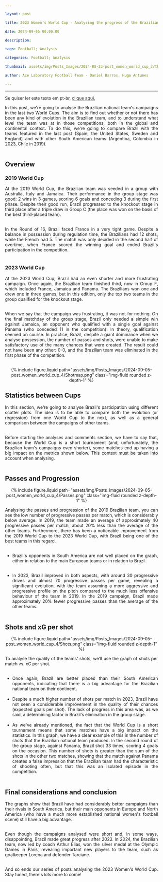 ```yaml
---

layout: post

title: 2023 Women's World Cup - Analyzing the progress of the Brazilian national team

date: 2024-09-05 00:00:00

description:

tags: Football; Analysis

categories: Football; Analysis

thumbnail: assets/img/Posts_Images/2024-08-23-post_women_world_cup_3/thumb_women_world_cup.png

author: Ace Laboratory Football Team - Daniel Barros, Hugo Antunes

---
```


---

<p  align="justify">

Se quiser ler este texto em pt-br, <a  href = "https://ac3lab.github.io/blog/2000/post_women_world_cup_4_pt/"> clique aqui. </a>

</p>


<div  style="text-align: justify">

In this post, we're going to analyse the Brazilian national team's campaigns in the last two World Cups. The aim is to find out whether or not there has been any kind of evolution in the Brazilian team, and to understand what level the team was at in those competitions, both in the global and continental context. To do this, we're going to compare Brazil with the teams featured in the last post (Spain, the United States, Sweden and England) and with other South American teams (Argentina, Colombia in 2023, Chile in 2019).<br/><br/>

<h2> <b>Overview</b> </h2>

<h3> <b>2019 World Cup</b> </h3>

At the 2019 World Cup, the Brazilian team was seeded in a group with Australia, Italy and Jamaica. Their performance in the group stage was good: 2 wins in 3 games, scoring 6 goals and conceding 3 during the first phase. Despite their good run, Brazil progressed to the knockout stage in third place after a triple draw in Group C (the place was won on the basis of the best third-placed team).<br/><br/>

In the Round of 16, Brazil faced France in a very tight game. Despite a balance in possession during regulation time, the Brazilians had 12 shots, while the French had 5. The match was only decided in the second half of overtime, when France scored the winning goal and ended Brazil's participation in the competition.<br/><br/>

 
<h3> <b>2023 World Cup</b> </h3>

At the 2023 World Cup, Brazil had an even shorter and more frustrating campaign. Once again, the Brazilian team finished third, now in Group F, which included France, Jamaica and Panama. The Brazilians won one and drew one in three games, but in this edition, only the top two teams in the group qualified for the knockout stage.<br/><br/>

When we say that the campaign was frustrating, it was not for nothing. On the final matchday of the group stage, Brazil only needed a simple win against Jamaica, an opponent who qualified with a single goal against Panama (who conceded 11 in the competition). In theory, qualification seemed on course. In practice, Brazil, despite a giant dominance when we analyse possession, the number of passes and shots, were unable to make satisfactory use of the many chances that were created. The result could not have been any other: 0-0, and the Brazilian team was eliminated in the first phase of the competition.<br/><br/>


<div  style="width: 100%; margin: 0 auto; text-align: center;">

{% include figure.liquid path="assets/img/Posts_Images/2024-09-05-post_women_world_cup_4/Shotmap.png" class="img-fluid rounded z-depth-1" %}

</div>


<h2> <b>Statistics between Cups</b> </h2>

In this section, we're going to analyse Brazil's participation using different scatter plots. The idea is to be able to compare both the evolution (or regression) from one World Cup to the next, as well as a general comparison between the campaigns of other teams.<br/><br/>

Before starting the analyses and comments section, we have to say that, because the World Cup is a short tournament (and, unfortunately, the Brazilian team's campaigns even shorter), some matches end up having a big impact on the metrics shown below. This context must be taken into account when analysing.<br/><br/>

<h2> <b>Passes and Progression</b> </h2>


<div  style="width: 100%; margin: 0 auto; text-align: center;">

{% include figure.liquid path="assets/img/Posts_Images/2024-09-05-post_women_world_cup_4/Passes.png" class="img-fluid rounded z-depth-1" %}

</div>

Analysing the passes and progression of the 2019 Brazilian team, you can see the low number of progressive passes per match, which is considerably below average. In 2019, the team made an average of approximately 40 progressive passes per match, about 20% less than the average of the other teams. Furthermore, there has been a noticeable improvement from the 2019 World Cup to the 2023 World Cup, with Brazil being one of the best teams in this regard.<br/><br/>

- Brazil's opponents in South America are not well placed on the graph, either in relation to the main European teams or in relation to Brazil.<br/><br/>

- In 2023, Brazil improved in both aspects, with around 30 progressive drives and almost 70 progressive passes per game, revealing a significant evolution, with the team assuming a more aggressive and progressive profile on the pitch compared to the much less offensive behaviour of the team in 2019. In the 2019 campaign, Brazil made approximately 20% fewer progressive passes than the average of the other teams.<br/><br/>


<h2> <b>Shots and xG per shot</b> </h2>


<div  style="width: 100%; margin: 0 auto; text-align: center;">

{% include figure.liquid path="assets/img/Posts_Images/2024-09-05-post_women_world_cup_4/Shots.png" class="img-fluid rounded z-depth-1" %}

</div>


To analyse the quality of the teams' shots, we'll use the graph of shots per match vs. xG per shot.<br/><br/>

- Once again, Brazil are better placed than their South American opponents, indicating that there is a big advantage for the Brazilian national team on their continent.<br/><br/>
- Despite a much higher number of shots per match in 2023, Brazil have not seen a considerable improvement in the quality of their chances (expected goals per shot). The lack of progress in this area was, as we said, a determining factor in Brazil's elimination in the group stage.<br/><br/>
- As we've already mentioned, the fact that the World Cup is a short tournament means that some matches have a big impact on the statistics. In this graph, we have a clear example of this in the number of shots that the Brazilian national team produced. In the second round of the group stage, against Panama, Brazil shot 33 times, scoring 4 goals on the occasion. This number of shots is greater than the sum of the shots in the other two matches, showing that the match against Panama creates a false impression that the Brazilian team had the characteristic of shooting often, but that this was an isolated episode in the competition.<br/><br/>


<h2> <b>Final considerations and conclusion</b></h2>

The graphs show that Brazil have had considerably better campaigns than their rivals in South America, but their main opponents in Europe and North America (who have a much more established national women's football scene) still have a big advantage.<br/><br/>

Even though the campaigns analysed were short and, in some ways, disappointing, Brazil made great progress after 2023. In 2024, the Brazilian team, now led by coach Arthur Elias, won the silver medal at the Olympic Games in Paris, revealing important new players to the team, such as goalkeeper Lorena and defender Tarciane.<br/><br/>

And so ends our series of posts analysing the 2023 Women's World Cup. Stay tuned, there's lots more to come!<br/><br/>


<div>


